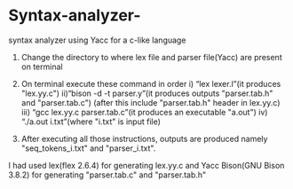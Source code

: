 # Syntax-analyzer-
syntax analyzer using Yacc for a c-like language

1) Change the directory to where lex file and parser file(Yacc) are
present on terminal

2) On terminal execute these command in order
i) “lex lexer.l”(it produces "lex.yy.c")
ii)“bison -d -t parser.y”(it produces outputs "parser.tab.h" and
"parser.tab.c") (after this include "parser.tab.h" header in
lex.yy.c)
iii) “gcc lex.yy.c parser.tab.c”(it produces an executable "a.out")
iv) “./a.out i.txt”(where "i.txt" is input file)

3) After executing all those instructions, outputs are produced
namely
"seq_tokens_i.txt" and "parser_i.txt".

I had used lex(flex 2.6.4) for generating lex.yy.c and Yacc
Bison(GNU Bison 3.8.2) for generating "parser.tab.c" and
"parser.tab.h"
